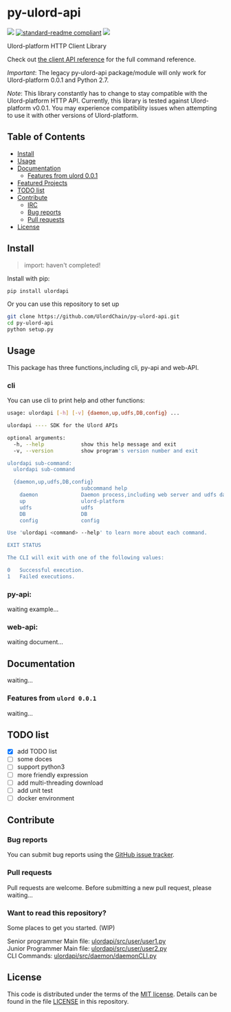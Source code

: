 # py-ulord-api

[![](https://img.shields.io/badge/py--ulord--api-incomplete-red.svg)](https://github.com/UlordChain/py-ulord-api#todo-list)
[![standard-readme compliant](https://img.shields.io/badge/readme%20style-standard-brightgreen.svg?style=flat-square)](https://github.com/RichardLitt/standard-readme)
[![](https://img.shields.io/badge/cli-completed-green.svg)](https://github.com/UlordChain/py-ulord-api#cli)

Ulord-platform HTTP Client Library

Check out [the client API reference]() for the full command reference.

*Important*: The legacy py-ulord-api package/module will only work for Ulord-platform 0.0.1 and Python 2.7.

*Note*: This library constantly has to change to stay compatible with the Ulord-platform HTTP API. Currently, this library is tested against Ulord-platform v0.0.1. You may experience compatibility issues when attempting to use it with other versions of Ulord-platform.

## Table of Contents

- [Install](#install)
- [Usage](#usage)
- [Documentation](#documentation)
  - [Features from ulord 0.0.1](#important-changes-from-ipfsapi-02x)
- [Featured Projects](#featured-projects)
- [TODO list](#todo-list)
- [Contribute](#contribute)
  - [IRC](#irc)
  - [Bug reports](#bug-reports)
  - [Pull requests](#pull-requests)
- [License](#license)

## Install
> import: haven't completed!

Install with pip:

```sh
pip install ulordapi
```

Or you can use this repository to set up
```sh
git clone https://github.com/UlordChain/py-ulord-api.git
cd py-ulord-api
python setup.py
```

## Usage
This package has three functions,including cli, py-api and web-API.

### cli
You can use cli to print help and other functions:

```sh
usage: ulordapi [-h] [-v] {daemon,up,udfs,DB,config} ...

ulordapi ---- SDK for the Ulord APIs

optional arguments:
  -h, --help            show this help message and exit
  -v, --version         show program's version number and exit

ulordapi sub-command:
  ulordapi sub-command

  {daemon,up,udfs,DB,config}
                        subcommand help
    daemon              Daemon process,including web server and udfs daemon
    up                  ulord-platform
    udfs                udfs
    DB                  DB
    config              config

Use 'ulordapi <command> --help' to learn more about each command.

EXIT STATUS

The CLI will exit with one of the following values:

0   Successful execution.
1   Failed executions.
```
### py-api:

waiting example...

### web-api:

waiting document...

## Documentation

waiting...

### Features from `ulord 0.0.1`

 waiting...

## TODO list
- [x] add TODO list
- [ ] some doces
- [ ] support python3
- [ ] more friendly expression
- [ ] add multi-threading download
- [ ] add unit test
- [ ] docker environment

## Contribute

### Bug reports

You can submit bug reports using the [GitHub issue tracker](https://github.com/UlordChain/py-ulord-api/issues).

### Pull requests

Pull requests are welcome.  Before submitting a new pull request, please waiting...

### Want to read this repository?

Some places to get you started. (WIP)

Senior programmer Main file: [ulordapi/src/user/user1.py](https://github.com/ipfs/go-ipfs/blob/master/cmd/ipfs/main.go) <br>
Junior Programmer Main file: [ulordapi/src/user/user2.py](https://github.com/ipfs/go-ipfs/blob/master/cmd/ipfs/main.go) <br>
CLI Commands: [ulordapi/src/daemon/daemonCLI.py](https://github.com/UlordChain/py-ulord-api/blob/master/ulordapi/src/daemon/daemonCLI.py) <br>

## License

This code is distributed under the terms of the [MIT license](https://opensource.org/licenses/MIT).  Details can be found in the file
[LICENSE](LICENSE) in this repository.